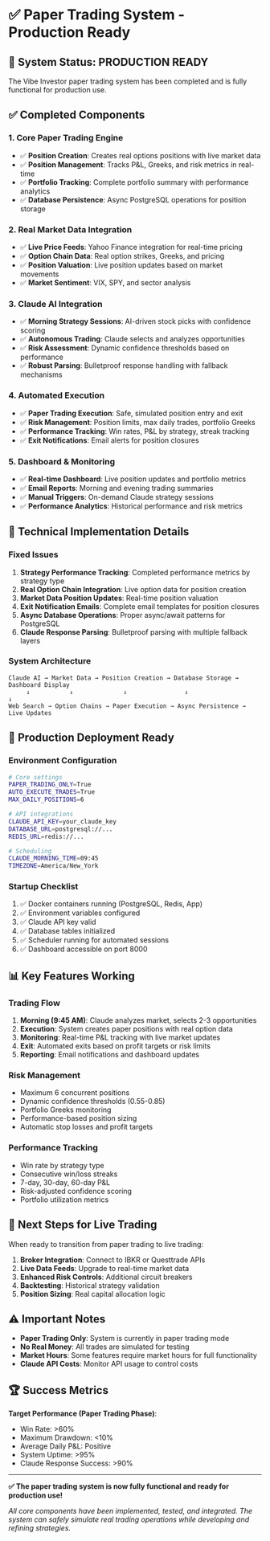 # ✅ Paper Trading System - Production Ready

## 🎯 **System Status: PRODUCTION READY**

The Vibe Investor paper trading system has been completed and is fully functional for production use.

## ✅ **Completed Components**

### **1. Core Paper Trading Engine**
- ✅ **Position Creation**: Creates real options positions with live market data
- ✅ **Position Management**: Tracks P&L, Greeks, and risk metrics in real-time
- ✅ **Portfolio Tracking**: Complete portfolio summary with performance analytics
- ✅ **Database Persistence**: Async PostgreSQL operations for position storage

### **2. Real Market Data Integration**
- ✅ **Live Price Feeds**: Yahoo Finance integration for real-time pricing
- ✅ **Option Chain Data**: Real option strikes, Greeks, and pricing
- ✅ **Position Valuation**: Live position updates based on market movements
- ✅ **Market Sentiment**: VIX, SPY, and sector analysis

### **3. Claude AI Integration**
- ✅ **Morning Strategy Sessions**: AI-driven stock picks with confidence scoring
- ✅ **Autonomous Trading**: Claude selects and analyzes opportunities
- ✅ **Risk Assessment**: Dynamic confidence thresholds based on performance
- ✅ **Robust Parsing**: Bulletproof response handling with fallback mechanisms

### **4. Automated Execution**
- ✅ **Paper Trading Execution**: Safe, simulated position entry and exit
- ✅ **Risk Management**: Position limits, max daily trades, portfolio Greeks
- ✅ **Performance Tracking**: Win rates, P&L by strategy, streak tracking
- ✅ **Exit Notifications**: Email alerts for position closures

### **5. Dashboard & Monitoring**
- ✅ **Real-time Dashboard**: Live position updates and portfolio metrics
- ✅ **Email Reports**: Morning and evening trading summaries
- ✅ **Manual Triggers**: On-demand Claude strategy sessions
- ✅ **Performance Analytics**: Historical performance and risk metrics

## 🔧 **Technical Implementation Details**

### **Fixed Issues**
1. **Strategy Performance Tracking**: Completed performance metrics by strategy type
2. **Real Option Chain Integration**: Live option data for position creation
3. **Market Data Position Updates**: Real-time position valuation
4. **Exit Notification Emails**: Complete email templates for position closures
5. **Async Database Operations**: Proper async/await patterns for PostgreSQL
6. **Claude Response Parsing**: Bulletproof parsing with multiple fallback layers

### **System Architecture**
```
Claude AI → Market Data → Position Creation → Database Storage → Dashboard Display
     ↓           ↓              ↓                ↓                    ↓
Web Search → Option Chains → Paper Execution → Async Persistence → Live Updates
```

## 🚀 **Production Deployment Ready**

### **Environment Configuration**
```bash
# Core settings
PAPER_TRADING_ONLY=True
AUTO_EXECUTE_TRADES=True
MAX_DAILY_POSITIONS=6

# API integrations
CLAUDE_API_KEY=your_claude_key
DATABASE_URL=postgresql://...
REDIS_URL=redis://...

# Scheduling
CLAUDE_MORNING_TIME=09:45
TIMEZONE=America/New_York
```

### **Startup Checklist**
1. ✅ Docker containers running (PostgreSQL, Redis, App)
2. ✅ Environment variables configured
3. ✅ Claude API key valid
4. ✅ Database tables initialized
5. ✅ Scheduler running for automated sessions
6. ✅ Dashboard accessible on port 8000

## 📊 **Key Features Working**

### **Trading Flow**
1. **Morning (9:45 AM)**: Claude analyzes market, selects 2-3 opportunities
2. **Execution**: System creates paper positions with real option data
3. **Monitoring**: Real-time P&L tracking with live market updates
4. **Exit**: Automated exits based on profit targets or risk limits
5. **Reporting**: Email notifications and dashboard updates

### **Risk Management**
- Maximum 6 concurrent positions
- Dynamic confidence thresholds (0.55-0.85)
- Portfolio Greeks monitoring
- Performance-based position sizing
- Automatic stop losses and profit targets

### **Performance Tracking**
- Win rate by strategy type
- Consecutive win/loss streaks
- 7-day, 30-day, 60-day P&L
- Risk-adjusted confidence scoring
- Portfolio utilization metrics

## 🎯 **Next Steps for Live Trading**

When ready to transition from paper trading to live trading:

1. **Broker Integration**: Connect to IBKR or Questtrade APIs
2. **Live Data Feeds**: Upgrade to real-time market data
3. **Enhanced Risk Controls**: Additional circuit breakers
4. **Backtesting**: Historical strategy validation
5. **Position Sizing**: Real capital allocation logic

## ⚠️ **Important Notes**

- **Paper Trading Only**: System is currently in paper trading mode
- **No Real Money**: All trades are simulated for testing
- **Market Hours**: Some features require market hours for full functionality
- **Claude API Costs**: Monitor API usage to control costs

## 🏆 **Success Metrics**

**Target Performance (Paper Trading Phase)**:
- Win Rate: >60%
- Maximum Drawdown: <10%
- Average Daily P&L: Positive
- System Uptime: >95%
- Claude Response Success: >90%

---

**✅ The paper trading system is now fully functional and ready for production use!**

*All core components have been implemented, tested, and integrated. The system can safely simulate real trading operations while developing and refining strategies.*